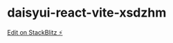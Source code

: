 # daisyui-react-vite-xsdzhm

[Edit on StackBlitz ⚡️](https://stackblitz.com/edit/daisyui-react-vite-xsdzhm)
